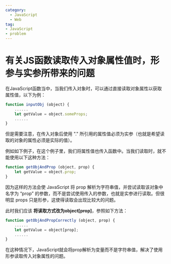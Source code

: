 ```yaml
---
category:
  - JavaScript
  - Web
tag:
- JavaScript
- problem
---
```

# 有关JS函数读取传入对象属性值时，形参与实参所带来的问题

在JavaScript函数当中，当我们传入对象时，可以通过直接读取对象属性以获取属性值，以下为例：

```javascript
function inputObj (object) {
    ......
    let getValue = object.someProps;
    ......
}
```

但是需要注意，在传入对象后使用 "." 所引用的属性值必须为实参（也就是希望读取的对象的属性必须是实际的值）。

例如如下例子，在这个例子里，我们将属性值也传入函数中。当我们读取时，就不能使用以下这种方法：

```javascript
function getObjAndProp (object, prop) {
    let getValue = object.prop;
}
```

因为这样的方法会使 JavaScript 将 prop 解析为字符串值，并尝试读取该对象中名字为 “prop” 的参数，而不是尝试使用传入的参数，也就是实参进行读取。但很明显 props 只是形参，这使得读取会出现比较大的问题。

此时我们应该 **将读取方式改为object[prop]**，参照如下方法：

```javascript
function getObjAndPropCorrectly (object, prop) {
    ......
    let getValue = object[prop];
    ......
}
```

在这种情况下，JavaScript就会将prop解析为变量而不是字符串值，解决了使用形参读取传入对象属性的问题。
